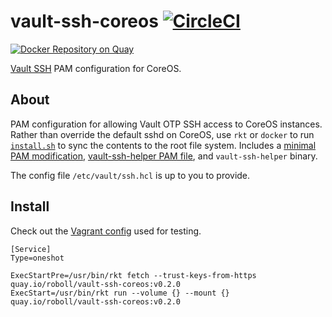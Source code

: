 # vault-ssh-coreos [![CircleCI](https://circleci.com/gh/roboll/vault-ssh-coreos.svg?style=svg)](https://circleci.com/gh/roboll/vault-ssh-coreos)

[![Docker Repository on Quay](https://quay.io/repository/roboll/vault-ssh-coreos/status "Docker Repository on Quay")](https://quay.io/repository/roboll/vault-ssh-coreos)

[Vault SSH](https://vaultproject.io) PAM configuration for CoreOS.

## About

PAM configuration for allowing Vault OTP SSH access to CoreOS instances. Rather than override the default sshd on CoreOS, use `rkt` or `docker` to run [`install.sh`](rootfs/install.sh) to sync the contents to the root file system. Includes a [minimal PAM modification](rootfs/etc/pam.d/system-auth#L4), [vault-ssh-helper PAM file](rootfs/etc/pam.d/vault), and `vault-ssh-helper` binary.

The config file `/etc/vault/ssh.hcl` is up to you to provide.

## Install

Check out the [Vagrant config](./test/vagrant/user-data.yaml#L12) used for testing.

```
[Service]
Type=oneshot

ExecStartPre=/usr/bin/rkt fetch --trust-keys-from-https quay.io/roboll/vault-ssh-coreos:v0.2.0
ExecStart=/usr/bin/rkt run --volume {} --mount {} quay.io/roboll/vault-ssh-coreos:v0.2.0
```
